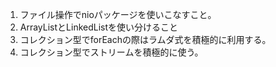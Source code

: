 1. ファイル操作でnioパッケージを使いこなすこと。
2. ArrayListとLinkedListを使い分けること
3. コレクション型でforEachの際はラムダ式を積極的に利用する。
4. コレクション型でストリームを積極的に使う。